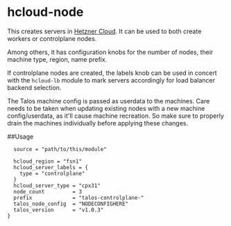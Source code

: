 # hcloud-node

This creates servers in [Hetzner Cloud](https://www.hetzner.com/cloud).
It can be used to both create workers or controlplane nodes.

Among others, it has configuration knobs for the number of nodes, their machine
type, region, name prefix.

If controlplane nodes are created, the labels knob can be used in concert with
the `hcloud-lb` module to mark servers accordingly for load balancer backend
selection.

The Talos machine config is passed as userdata to the machines.
Care needs to be taken when updating existing nodes with a new machine
config/userdata, as it'll cause machine recreation. So make sure to properly
drain the machines individually before applying these changes.

##Usage
```hcl
  source = "path/to/this/module"

  hcloud_region = "fsn1"
  hcloud_server_labels = {
    type = "controlplane"
  }
  hcloud_server_type = "cpx31"
  node_count         = 3
  prefix             = "talos-controlplane-"
  talos_node_config  = "NODECONFIGHERE"
  talos_version      = "v1.0.3"
}
```
